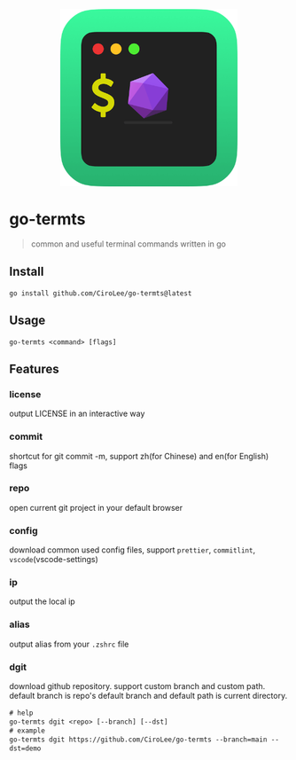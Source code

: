 <div align="center">
  <img src="./assets/termts-icon-512.png" style="width: 320px" alt="banner" />
  <h1 align="left">go-termts</h1>
</div>

> common and useful terminal commands written in go

## Install

```shell
go install github.com/CiroLee/go-termts@latest
```

## Usage

```shell
go-termts <command> [flags]
```

## Features

### license

output LICENSE in an interactive way

### commit

shortcut for git commit -m, support zh(for Chinese) and en(for English) flags

### repo

open current git project in your default browser

### config

download common used config files, support `prettier`, `commitlint`, `vscode`(vscode-settings)

### ip

output the local ip

### alias

output alias from your `.zshrc` file

### dgit

download github repository. support custom branch and custom path. default branch is repo's default branch and default path is current directory.

```shell
# help
go-termts dgit <repo> [--branch] [--dst]
# example
go-termts dgit https://github.com/CiroLee/go-termts --branch=main --dst=demo
```
